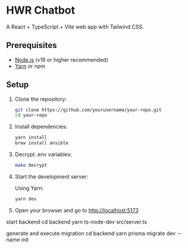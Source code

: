 # HWR Chatbot

A React + TypeScript + Vite web app with Tailwind CSS.

## Prerequisites

- [Node.js](https://nodejs.org/) (v16 or higher recommended)
- [Yarn](https://yarnpkg.com/) or npm

## Setup

1. Clone the repository:

    ```bash
    git clone https://github.com/yourusername/your-repo.git
    cd your-repo
    ```

2. Install dependencies:

    ```bash
    yarn install
    brew install ansible
    ```

3. Decrypt .env variables:

    ```bash
    make decrypt
    ```

4. Start the development server:

    Using Yarn:

    ```bash
    yarn dev
    ```

5. Open your browser and go to [http://localhost:5173](http://localhost:5173)

start backend
cd backend
yarn ts-node-dev src/server.ts

generate and execute migration
cd backend
yarn prisma migrate dev --name init
